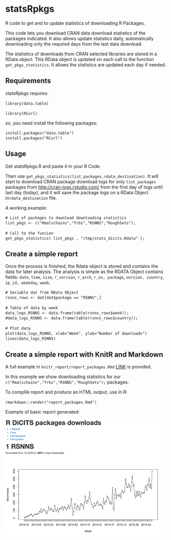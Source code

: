 # statsRpkgs
R code to get and to update statistics of downloading R Packages.

This code lets you download CRAN data download statistics of the packages indicated. It also allows update statistics daily, automatically downloading only the required days from the last data download.

The statistics of downloads from CRAN selected libraries are stored in a RData object. This RData object is updated  on each call to the function `get_pkgs_statistics`. It allows the statistics are updated each day if needed.


## Requirements

statsRpkgs requires:

`library(data.table)`

`library(RCurl)`

so, you need install the following packages:

```
install.packages("data.table")
install.packages("RCurl")
```

## Usage
Get statsRpkgs.R and paste it in your R Code.

Then use `get_pkgs_statistics(list_packages,rdata_destination)`.
It will start to download CRAN package download logs for only `list_packages` packages from http://cran-logs.rstudio.com/ from the first day of logs until last day (today), and it will save the package logs on a RData Object in`rdata_destination` file.


A working example:

```
# List of packages to download downloading statistics
list_pkgs <- c("Rmalschains","frbs","RSNNS","RoughSets");

# Call to the funcion
get_pkgs_statistics( list_pkgs , "/tmp/stats_dicits.Rdata" );
```


## Create a simple report 
Once the process is finished, the Rdata object is stored and contains the data for later analysis. The analysis is simple as the RDATA Object contains fields: `date`, `time`, `size`, `r_version`, `r_arch`, `r_os, package`, `version, country`, `ip_id, weekday`, `week`.


```
# Variable dat from RData Object
rsnns_rows <- dat[dat$package == "RSNNS",]

# Table of data by week
data_logs_RSNNS <- data.frame(table(rsnns_rows$week));
#data_logs_RSNNS <- data.frame(table(rsnns_rows$country));

# Plot data
plot(data_logs_RSNNS, xlab="Week", ylab="Number of downloads")
lines(data_logs_RSNNS)
```

## Create a simple report with KnitR and Markdown

A full example in `knitr_report/report_packages.Rmd` [LINK](knitr_report/report_packages.Rmd) is provided.

In this example we show downloading statistics for our `c("Rmalschains","frbs","RSNNS","RoughSets");` packages.

To complile report and produce an HTML output, use in R:

`rmarkdown::render("report_packages.Rmd")`

Example of basic  report generated:

![Report Image](https://github.com/manuparra/statsRpkgs/blob/master/imgs/report_example.png)







